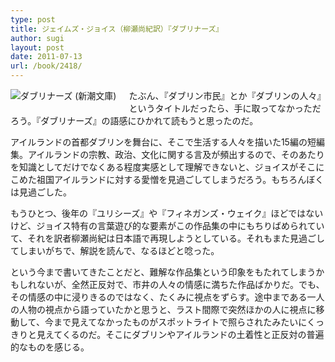 ```yaml
---
type: post
title: ジェイムズ・ジョイス（柳瀬尚紀訳）『ダブリナーズ』
author: sugi
layout: post
date: 2011-07-13
url: /book/2418/
---
```

<a href="http://www.amazon.co.jp/exec/obidos/ASIN/410209203X/chezsugi-22/ref=nosim/" onclick="_gaq.push(['_trackEvent', 'outbound-article', 'http://www.amazon.co.jp/exec/obidos/ASIN/410209203X/chezsugi-22/ref=nosim/', '']);" name="amazletlink" target="_blank"><img src="http://i1.wp.com/ecx.images-amazon.com/images/I/51quK1SrP2L._SL160_.jpg?w=660" alt="ダブリナーズ (新潮文庫)" class="alignleft" style="float: left; margin: 0 20px 20px 0;" data-recalc-dims="1" /></a>

たぶん、『ダブリン市民』とか『ダブリンの人々』というタイトルだったら、手に取ってなかっただろう。『ダブリナーズ』の語感にひかれて読もうと思ったのだ。

アイルランドの首都ダブリンを舞台に、そこで生活する人々を描いた15編の短編集。アイルランドの宗教、政治、文化に関する言及が頻出するので、そのあたりを知識としてだけでなくある程度実感として理解できないと、ジョイスがそこにこめた祖国アイルランドに対する愛憎を見過ごしてしまうだろう。もちろんぼくは見過ごした。

もうひとつ、後年の『ユリシーズ』や『フィネガンズ・ウェイク』ほどではないけど、ジョイス特有の言葉遊び的な要素がこの作品集の中にもちりばめられていて、それを訳者柳瀬尚紀は日本語で再現しようとしている。それもまた見過ごしてしまいがちで、解説を読んで、なるほどと唸った。

という今まで書いてきたことだと、難解な作品集という印象をもたれてしまうかもしれないが、全然正反対で、市井の人々の情感に満ちた作品ばかりだ。でも、その情感の中に浸りきるのではなく、たくみに視点をずらす。途中まである一人の人物の視点から語っていたかと思うと、ラスト間際で突然ほかの人に視点に移動して、今まで見えてなかったものがスポットライトで照らされたみたいにくっきりと見えてくるのだ。そこにダブリンやアイルランドの土着性と正反対の普遍的なものを感じる。


